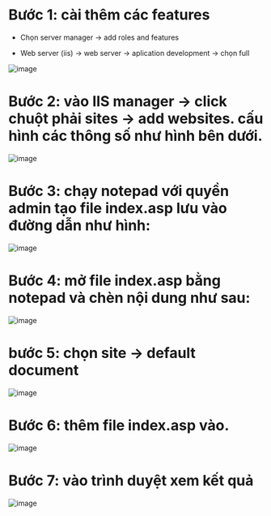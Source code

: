 # Bước 1: cài thêm các features

- Chọn server manager -> add roles and features

- Web server (iis) -> web server -> aplication development -> chọn full

![image](https://user-images.githubusercontent.com/95491130/183867943-fd2762df-5dbb-4e83-b042-f12b7190389c.png)

# Bước 2: vào IIS manager -> click chuột phải sites -> add websites. cấu hình các thông số như hình bên dưới. 

![image](https://user-images.githubusercontent.com/95491130/183870525-2f1d4ad1-9264-429d-a58b-af03cd3bd51c.png)

# Bước 3: chạy notepad với quyền admin tạo file index.asp lưu vào đường dẫn như hình:

![image](https://user-images.githubusercontent.com/95491130/183871033-035a94e7-0d69-431c-ae5e-2518095e14da.png)

# Bước 4: mở file index.asp bằng notepad và chèn nội dung như sau:

![image](https://user-images.githubusercontent.com/95491130/183871458-2e3052ba-8a54-4722-b615-c61f303bbe32.png)

# bước 5: chọn site -> default document

![image](https://user-images.githubusercontent.com/95491130/183871915-8276fc5e-0fad-4826-8b03-50fa684234dd.png)

# Bước 6: thêm file index.asp vào.

![image](https://user-images.githubusercontent.com/95491130/183872504-52bf4ca9-3a67-4285-85b1-9eb394f3ae9c.png)

# Bước 7: vào trình duyệt xem kết quả

![image](https://user-images.githubusercontent.com/95491130/183872892-3e5f24aa-3a99-4acd-9f88-c2087706cb1f.png)
